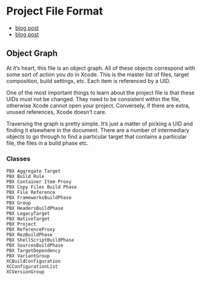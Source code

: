 # Project File Format

* [blog post](http://www.monobjc.net/xcode-project-file-format.html)
* [blog post](https://michele.io/the-project-file-part-1/)

## Object Graph

At it’s heart, this file is an object graph. All of these objects correspond
with some sort of action you do in Xcode. This is the master list of files,
target composition, build settings, etc. Each item is referenced by a UID.

One of the most important things to learn about the project file is that these
UIDs must not be changed. They need to be consistent within the file, otherwise
Xcode cannot open your project. Conversely, if there are extra, unused
references, Xcode doesn’t care.

Traversing the graph is pretty simple. It’s just a matter of picking a UID and
finding it elsewhere in the document. There are a number of intermediary objects
to go through to find a particular target that contains a particular file, the
files in a build phase etc.

### Classes

```
PBX Aggregate Target
PBX Build Rule
PBX Container Item Proxy
PBX Copy Files Build Phase
PBX File Reference
PBX FrameworksBuildPhase
PBX Group
PBX HeadersBuildPhase
PBX LegacyTarget
PBX NativeTarget
PBX Project
PBX ReferenceProxy
PBX RezBuildPhase
PBX ShellScriptBuildPhase
PBX SourcesBuildPhase
PBX TargetDependency
PBX VariantGroup
XCBuildConfiguration
XCConfigurationList
XCVersionGroup
```
